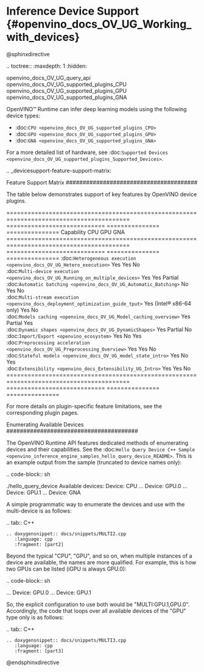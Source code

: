 # Inference Device Support {#openvino_docs_OV_UG_Working_with_devices}

@sphinxdirective

.. toctree::
   :maxdepth: 1
   :hidden:

   openvino_docs_OV_UG_query_api
   openvino_docs_OV_UG_supported_plugins_CPU
   openvino_docs_OV_UG_supported_plugins_GPU
   openvino_docs_OV_UG_supported_plugins_GNA


OpenVINO™ Runtime can infer deep learning models using the following device types:

* :doc:`CPU <openvino_docs_OV_UG_supported_plugins_CPU>`
* :doc:`GPU <openvino_docs_OV_UG_supported_plugins_GPU>`
* :doc:`GNA <openvino_docs_OV_UG_supported_plugins_GNA>`

For a more detailed list of hardware, see :doc:`Supported Devices <openvino_docs_OV_UG_supported_plugins_Supported_Devices>`.

.. _devicesupport-feature-support-matrix:



Feature Support Matrix
#######################################

The table below demonstrates support of key features by OpenVINO device plugins.

 ========================================================================================= ============================ =============== ===============
  Capability                                                                                CPU                         GPU             GNA            
 ========================================================================================= ============================ =============== ===============
  :doc:`Heterogeneous execution <openvino_docs_OV_UG_Hetero_execution>`                     Yes                         Yes             No            
  :doc:`Multi-device execution <openvino_docs_OV_UG_Running_on_multiple_devices>`           Yes                         Yes             Partial       
  :doc:`Automatic batching <openvino_docs_OV_UG_Automatic_Batching>`                        No                          Yes             No            
  :doc:`Multi-stream execution <openvino_docs_deployment_optimization_guide_tput>`          Yes (Intel® x86-64 only)    Yes             No             
  :doc:`Models caching <openvino_docs_OV_UG_Model_caching_overview>`                        Yes                         Partial         Yes            
  :doc:`Dynamic shapes <openvino_docs_OV_UG_DynamicShapes>`                                 Yes                         Partial         No             
  :doc:`Import/Export <openvino_ecosystem>`                                                 Yes                         No              Yes            
  :doc:`Preprocessing acceleration <openvino_docs_OV_UG_Preprocessing_Overview>`            Yes                         Yes             No            
  :doc:`Stateful models <openvino_docs_OV_UG_model_state_intro>`                            Yes                         No              Yes            
  :doc:`Extensibility <openvino_docs_Extensibility_UG_Intro>`                               Yes                         Yes             No            
 ========================================================================================= ============================ =============== ===============

For more details on plugin-specific feature limitations, see the corresponding plugin pages.

Enumerating Available Devices
#######################################

The OpenVINO Runtime API features dedicated methods of enumerating devices and their capabilities. See the :doc:`Hello Query Device C++ Sample <openvino_inference_engine_samples_hello_query_device_README>`. This is an example output from the sample (truncated to device names only):

.. code-block:: sh

   ./hello_query_device
   Available devices:
       Device: CPU
   ...
       Device: GPU.0
   ...
       Device: GPU.1
   ...
       Device: GNA


A simple programmatic way to enumerate the devices and use with the multi-device is as follows:

.. tab:: C++

    .. doxygensnippet:: docs/snippets/MULTI2.cpp
       :language: cpp
       :fragment: [part2]



Beyond the typical "CPU", "GPU", and so on, when multiple instances of a device are available, the names are more qualified. 
For example, this is how two GPUs can be listed (iGPU is always GPU.0):

.. code-block:: sh

   ...
       Device: GPU.0
   ...
       Device: GPU.1


So, the explicit configuration to use both would be "MULTI:GPU.1,GPU.0". Accordingly, the code that loops over all available devices of the "GPU" type only is as follows:


.. tab:: C++

    .. doxygensnippet:: docs/snippets/MULTI3.cpp
       :language: cpp
       :fragment: [part3]



@endsphinxdirective


